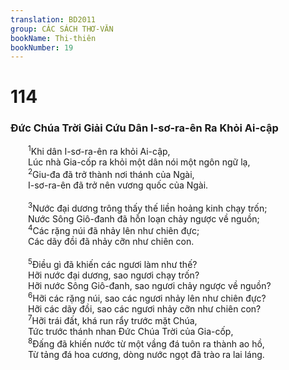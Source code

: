 ```yaml
---
translation: BD2011
group: CÁC SÁCH THƠ-VĂN
bookName: Thi-thiên 
bookNumber: 19
---
```


<div class="title"><h1>114</h1><h3>Ðức Chúa Trời Giải Cứu Dân I-sơ-ra-ên Ra Khỏi Ai-cập</h3></div>
<span class="verse thi_114_1">  <sup>1</sup>Khi dân I-sơ-ra-ên ra khỏi Ai-cập,<br/>  Lúc nhà Gia-cốp ra khỏi một dân nói một ngôn ngữ lạ,<br/></span>
<span class="verse thi_114_2">  <sup>2</sup>Giu-đa đã trở thành nơi thánh của Ngài,<br/>  I-sơ-ra-ên đã trở nên vương quốc của Ngài.<br/><br/></span>
<span class="verse thi_114_3">  <sup>3</sup>Nước đại dương trông thấy thế liền hoảng kinh chạy trốn;<br/>  Nước Sông Giô-đanh đã hỗn loạn chảy ngược về nguồn;<br/></span>
<span class="verse thi_114_4">  <sup>4</sup>Các rặng núi đã nhảy lên như chiên đực;<br/>  Các dãy đồi đã nhảy cỡn như chiên con.<br/><br/></span>
<span class="verse thi_114_5">  <sup>5</sup>Ðiều gì đã khiến các ngươi làm như thế?<br/>  Hỡi nước đại dương, sao ngươi chạy trốn?<br/>  Hỡi nước Sông Giô-đanh, sao ngươi chảy ngược về nguồn?<br/></span>
<span class="verse thi_114_6">  <sup>6</sup>Hỡi các rặng núi, sao các ngươi nhảy lên như chiên đực?<br/>  Hỡi các dãy đồi, sao các ngươi nhảy cỡn như chiên con?<br/></span>
<span class="verse thi_114_7">  <sup>7</sup>Hỡi trái đất, khá run rẩy trước mặt Chúa,<br/>  Tức trước thánh nhan Ðức Chúa Trời của Gia-cốp,<br/></span>
<span class="verse thi_114_8">  <sup>8</sup>Ðấng đã khiến nước từ một vầng đá tuôn ra thành ao hồ,<br/>  Từ tảng đá hoa cương, dòng nước ngọt đã trào ra lai láng.<br/></span>

